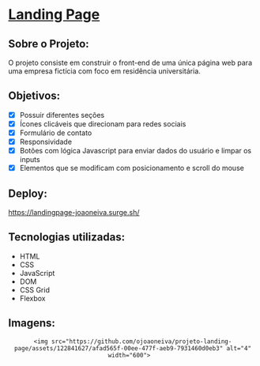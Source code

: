# [Landing Page](https://landingpage-joaoneiva.surge.sh/)

## Sobre o Projeto:
O projeto consiste em construir o front-end de uma única página web para uma empresa fictícia com foco em residência universitária.

## Objetivos:
- [x]  Possuir diferentes seções
- [x]  Ícones clicáveis que direcionam para redes sociais
- [x]  Formulário de contato
- [x]  Responsividade
- [x]  Botões com lógica Javascript para enviar dados do usuário e limpar os inputs
- [x]  Elementos que se modificam com posicionamento e scroll do mouse

## Deploy:
https://landingpage-joaoneiva.surge.sh/

## Tecnologias utilizadas:
- HTML
- CSS
- JavaScript
- DOM
- CSS Grid
- Flexbox

## Imagens:
<div div align="center">
  
    <img src="https://github.com/ojoaoneiva/projeto-landing-page/assets/122841627/afad565f-00ee-477f-aeb9-7931460d0eb3" alt="4" width="600">  
</div>
